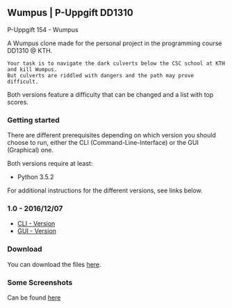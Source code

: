 ## Wumpus | P-Uppgift DD1310
P-Uppgift 154 - Wumpus

A Wumpus clone made for the personal project in the programming course DD1310 @ KTH.

```
Your task is to navigate the dark culverts below the CSC school at KTH and kill Wumpus.
But culverts are riddled with dangers and the path may prove difficult.
```

Both versions feature a difficulty that can be changed and a list with top scores.

### Getting started

There are different prerequisites depending on which version you should choose to run,
either the CLI (Command-Line-Interface) or the GUI (Graphical) one.

Both versions require at least:
- Python 3.5.2

For additional instructions for the different versions, see links below.

### 1.0 - 2016/12/07
* [CLI - Version](./Wumpus_GUI/README.md)
* [GUI - Version](./Wumpus_CLI/README.md)

### Download
You can download the files [here](https://codeload.github.com/FromWolves/DD1310/zip/master?token=AVfDSwk35l7k6bQI1-i05ZXsEkbi5S8Gks5acI9qwA==).


### Some Screenshots
Can be found [here](./assets/README.md)
